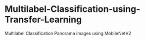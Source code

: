 # Multilabel-Classification-using-Transfer-Learning
Multilabel Classification Panorama images using MobileNetV2 
